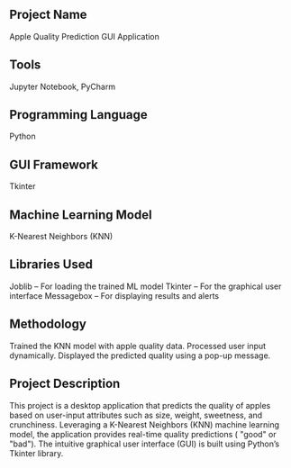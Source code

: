 ## Project Name
Apple Quality Prediction GUI Application  
## Tools
Jupyter Notebook, PyCharm
## Programming Language
Python
## GUI Framework
Tkinter
## Machine Learning Model
K-Nearest Neighbors (KNN)
## Libraries Used
Joblib – For loading the trained ML model
Tkinter – For the graphical user interface
Messagebox – For displaying results and alerts
## Methodology
Trained the KNN model with apple quality data.
Processed user input dynamically.
Displayed the predicted quality using a pop-up message.

## Project Description
This project is a desktop application that predicts the quality of apples based on user-input attributes such as size, weight, sweetness, and crunchiness. Leveraging a K-Nearest Neighbors (KNN) machine learning model, the application provides real-time quality predictions ( "good" or "bad"). The intuitive graphical user interface (GUI) is built using Python’s Tkinter library. 
